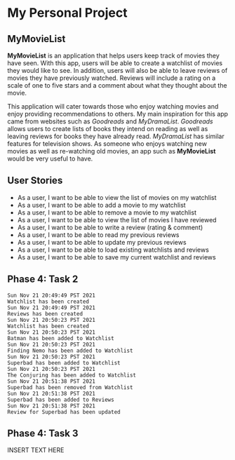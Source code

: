 # My Personal Project

## MyMovieList

**MyMovieList** is an application that helps users keep track of movies they have seen. With this app, users will be 
able to create a watchlist of movies they would like to see. In addition, users will also be able to leave reviews of 
movies they have previously watched. Reviews will include a rating on a scale of one to five stars and a comment about 
what they thought about the movie.

This application will cater towards those who enjoy watching movies and enjoy providing recommendations to others. My
main inspiration for this app came from websites such as *Goodreads* and *MyDramaList*. *Goodreads* allows users to create
lists of books they intend on reading as well as leaving reviews for books they have already read. *MyDramaList* has
similar features for television shows. As someone who enjoys watching new movies as well as re-watching old movies, an
app such as **MyMovieList** would be very useful to have.

## User Stories

- As a user, I want to be able to view the list of movies on my watchlist
- As a user, I want to be able to add a movie to my watchlist
- As a user, I want to be able to remove a movie to my watchlist 
- As a user, I want to be able to view the list of movies I have reviewed
- As a user, I want to be able to write a review (rating & comment)
- As a user, I want to be able to read my previous reviews
- As a user, I want to be able to update my previous reviews
- As a user, I want to be able to load existing watchlists and reviews
- As a user, I want to be able to save my current watchlist and reviews

## Phase 4: Task 2
```
Sun Nov 21 20:49:49 PST 2021
Watchlist has been created
Sun Nov 21 20:49:49 PST 2021
Reviews has been created
Sun Nov 21 20:50:23 PST 2021
Watchlist has been created
Sun Nov 21 20:50:23 PST 2021
Batman has been added to Watchlist
Sun Nov 21 20:50:23 PST 2021
Finding Nemo has been added to Watchlist
Sun Nov 21 20:50:23 PST 2021
Superbad has been added to Watchlist
Sun Nov 21 20:50:23 PST 2021
The Conjuring has been added to Watchlist
Sun Nov 21 20:51:38 PST 2021
Superbad has been removed from Watchlist
Sun Nov 21 20:51:38 PST 2021
Superbad has been added to Reviews
Sun Nov 21 20:51:38 PST 2021
Review for Superbad has been updated
```

## Phase 4: Task 3

INSERT TEXT HERE
